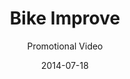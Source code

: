 ---
title: Bike Improve
subtitle: Promotional Video
category: video-production

image: placeholder

description: NEED description

layout: default
date: 2014-07-18
---